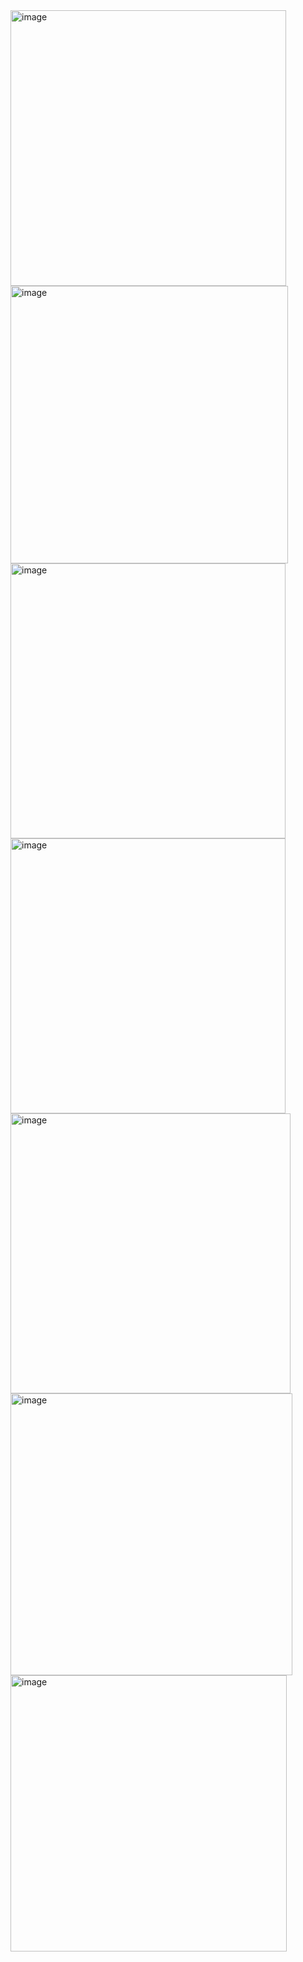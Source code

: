 <img width="441" alt="image" src="https://github.com/user-attachments/assets/fb01a30b-a2f3-485a-bdfa-d99a2ae9e46c">
<img width="444" alt="image" src="https://github.com/user-attachments/assets/04bb7371-1e44-4298-a95c-55b80871f0bd">
<img width="440" alt="image" src="https://github.com/user-attachments/assets/f894f200-7c87-40ae-9605-57beee82982a">
<img width="440" alt="image" src="https://github.com/user-attachments/assets/7c1b7b35-030c-4f49-bb22-a8345eff9f82">
<img width="448" alt="image" src="https://github.com/user-attachments/assets/22fc2993-4495-46f7-b613-edacbff31cc9">
<img width="451" alt="image" src="https://github.com/user-attachments/assets/daf021ff-cf81-4ba9-85fd-4e5c3514fa95">
<img width="442" alt="image" src="https://github.com/user-attachments/assets/6dedfab4-8ee1-4241-a191-fca1819d3196">
